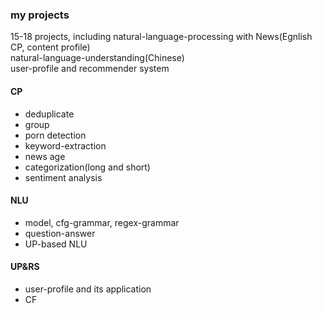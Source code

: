 ### my projects

15-18 projects, including natural-language-processing with News(Egnlish CP, content profile) \
    natural-language-understanding(Chinese) \
    user-profile and recommender system

#### CP
- deduplicate
- group
- porn detection
- keyword-extraction
- news age
- categorization(long and short)
- sentiment analysis

#### NLU
- model, cfg-grammar, regex-grammar
- question-answer
- UP-based NLU

#### UP&RS
- user-profile and its application
- CF

